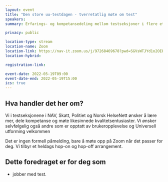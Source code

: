 ```yaml
---
layout: event
title: "Den store uu-testdagen - tverretatlig møte om test"
speakers: 
summary: Erfarings- og kompetansedeling mellom testseksjoner i flere etater, åpent for alle.

privacy: public

location-type: stream
location-name: Zoom
location-link: https://nav-it.zoom.us/j/97268469678?pwd=SGVsWTJYd1o2OEF1VVR3anJiZ1Urdz09
location-hybrid: 

registration-link: 

event-date: 2022-05-19T09:00
event-date-end: 2022-05-19T15:00
ics: true
---
```

## Hva handler det her om?
Vi i testseksjonene i NAV, Skatt, Politiet og Norsk HelseNett ønsker å lære mer, dele kompetanse og møte likesinnede kvalitetsentusiaster. 
Vi ønsker selvfølgelig også andre som er opptatt av brukeropplevelse og Universell utforming velkommen

Det er ingen formell påmelding, bare å møte opp på Zoom når det passer for deg. Vi tilbyr et heldags hop-on og hop-off arrangement. 

## Dette foredraget er for deg som
- jobber med test.
